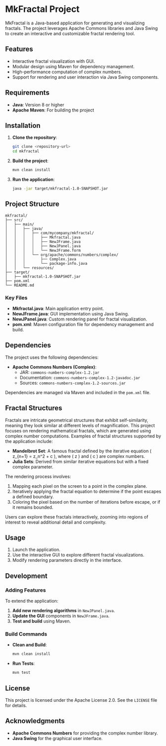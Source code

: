 # MkFractal Project

MkFractal is a Java-based application for generating and visualizing fractals. The project leverages Apache Commons libraries and Java Swing to create an interactive and customizable fractal rendering tool.

## Features

- Interactive fractal visualization with GUI.
- Modular design using Maven for dependency management.
- High-performance computation of complex numbers.
- Support for rendering and user interaction via Java Swing components.

## Requirements

- **Java**: Version 8 or higher
- **Apache Maven**: For building the project

## Installation

1. **Clone the repository**:
   ```bash
   git clone <repository-url>
   cd mkfractal
   ```

2. **Build the project**:
   ```bash
   mvn clean install
   ```

3. **Run the application**:
   ```bash
   java -jar target/mkfractal-1.0-SNAPSHOT.jar
   ```

## Project Structure

```plaintext
mkfractal/
├── src/
│   ├── main/
│   │   ├── java/
│   │   │   ├── com/mycompany/mkfractal/
│   │   │   │   ├── Mkfractal.java
│   │   │   │   ├── NewJFrame.java
│   │   │   │   ├── NewJPanel.java
│   │   │   │   └── NewJFrame.form
│   │   │   └── org/apache/commons/numbers/complex/
│   │   │       ├── Complex.java
│   │   │       └── package-info.java
│   │   └── resources/
├── target/
│   ├── mkfractal-1.0-SNAPSHOT.jar
├── pom.xml
└── README.md
```

### Key Files

- **Mkfractal.java**: Main application entry point.
- **NewJFrame.java**: GUI implementation using Java Swing.
- **NewJPanel.java**: Custom rendering panel for fractal visualization.
- **pom.xml**: Maven configuration file for dependency management and build.

## Dependencies

The project uses the following dependencies:

- **Apache Commons Numbers (Complex)**:
  - JAR: `commons-numbers-complex-1.2.jar`
  - Documentation: `commons-numbers-complex-1.2-javadoc.jar`
  - Sources: `commons-numbers-complex-1.2-sources.jar`

Dependencies are managed via Maven and included in the `pom.xml` file.

## Fractal Structures

Fractals are intricate geometrical structures that exhibit self-similarity, meaning they look similar at different levels of magnification. This project focuses on rendering mathematical fractals, which are generated using complex number computations. Examples of fractal structures supported by the application include:

- **Mandelbrot Set**: A famous fractal defined by the iterative equation \( z_{n+1} = z_n^2 + c \), where \( z \) and \( c \) are complex numbers.
- **Julia Sets**: Derived from similar iterative equations but with a fixed complex parameter.

The rendering process involves:
1. Mapping each pixel on the screen to a point in the complex plane.
2. Iteratively applying the fractal equation to determine if the point escapes a defined boundary.
3. Coloring the pixel based on the number of iterations before escape, or if it remains bounded.

Users can explore these fractals interactively, zooming into regions of interest to reveal additional detail and complexity.

## Usage

1. Launch the application.
2. Use the interactive GUI to explore different fractal visualizations.
3. Modify rendering parameters directly in the interface.

## Development

### Adding Features
To extend the application:

1. **Add new rendering algorithms** in `NewJPanel.java`.
2. **Update the GUI** components in `NewJFrame.java`.
3. **Test and build** using Maven.

### Build Commands

- **Clean and Build**:
  ```bash
  mvn clean install
  ```

- **Run Tests**:
  ```bash
  mvn test
  ```

## License

This project is licensed under the Apache License 2.0. See the `LICENSE` file for details.

## Acknowledgments

- **Apache Commons Numbers** for providing the complex number library.
- **Java Swing** for the graphical user interface.

